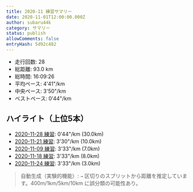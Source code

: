 ```yaml
---
title: 2020-11 練習サマリー
date: 2020-11-01T12:00:00.000Z
author: subaru44k
category: サマリー
status: publish
allowComments: false
entryHash: 5d92c482
---
```

- 走行回数: 28
- 総距離: 93.0 km
- 総時間: 16:09:26
- 平均ペース: 4'41"/km
- 中央ペース: 3'50"/km
- ベストペース: 0'44"/km

## ハイライト（上位5本）
- [2020-11-28 練習](/2020-11-28-b5901adf045deb719f99b5d986de93c3/): 0'44"/km (30.0km)
- [2020-11-21 練習](/2020-11-21-80eb8b07c23497b7ae495a43423c950e/): 3'30"/km (10.0km)
- [2020-11-09 練習](/2020-11-09-6e0cb5a0d0540a2bb2e2240b30e65438/): 3'33"/km (7.0km)
- [2020-11-18 練習](/2020-11-18-b76ccb124db11efe3904e821dccb323d/): 3'33"/km (8.0km)
- [2020-11-24 練習](/2020-11-24-349a70ad173e67320c40a7fbd5476c88/): 3'33"/km (3.0km)

> 自動生成（実験的機能）: `→` 区切りのスプリットから距離を推定しています。400m/1km/5km/10km に誤分類の可能性あり。
